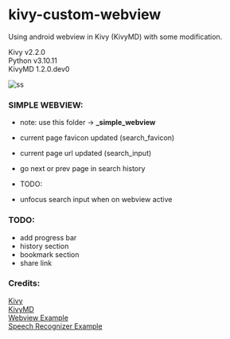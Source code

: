 # kivy-custom-webview
Using android webview in Kivy (KivyMD) with some modification.  
  
Kivy v2.2.0  
Python v3.10.11  
KivyMD 1.2.0.dev0  

![ss](https://github.com/arncode90/kivy-custom-webview/assets/48113758/1fc57eaf-cba2-4369-a228-fdd47867623a)

  
### SIMPLE WEBVIEW: 
- note: use this folder -> **_simple_webview**
- current page favicon updated (search_favicon)
- current page url updated (search_input)
- go next or prev page in search history

- TODO:
- unfocus search input when on webview active

### TODO:  
- add progress bar
- history section
- bookmark section
- share link

### Credits:
[Kivy](https://github.com/kivy/kivy)  
[KivyMD](https://github.com/kivymd/KivyMD)  
[Webview Example](https://github.com/Android-for-Python/Webview-Example)  
[Speech Recognizer Example](https://github.com/Android-for-Python/speech_recognizer_example)


